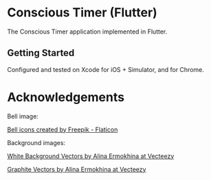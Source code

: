 # Conscious Timer (Flutter)

The Conscious Timer application implemented in Flutter.

## Getting Started

Configured and tested on Xcode for iOS + Simulator, and for Chrome.

# Acknowledgements

Bell image:

[Bell icons created by Freepik - Flaticon](https://www.flaticon.com/free-icons/bell)

Background images:

[White Background Vectors by Alina Ermokhina at Vecteezy](https://www.vecteezy.com/free-vector/white-background)

[Graphite Vectors by Alina Ermokhina at Vecteezy](https://www.vecteezy.com/free-vector/graphite)